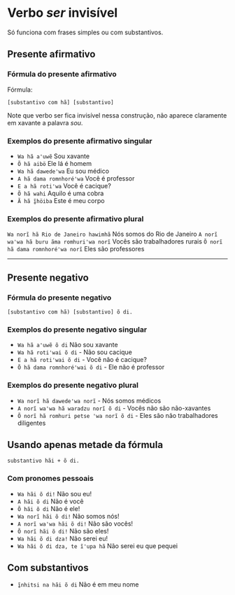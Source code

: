 # Verbo *ser* invisível

Só funciona com frases simples ou com substantivos.

## Presente afirmativo

### Fórmula do presente afirmativo

Fórmula:

```text
[substantivo com hã] [substantivo]
```

Note que verbo ser fica invisível nessa construção, não aparece claramente em xavante a palavra *sou*.

### Exemplos do presente afirmativo singular

- `Wa hã aꞌuwẽ` Sou xavante
- `Õ hã aibö` Ele lá é homem
- `Wa hã dawedeꞌwa` Eu sou médico
- `A hã dama romnhoréꞌwa` Você é professor
- `E a hã rotiꞌwa` Você é cacique?
- `Õ hã wahi` Aquilo é uma cobra
- `Ã hã ĩ̱höiba` Este é meu corpo

### Exemplos do presente afirmativo plural

`Wa norĩ hã Rio de Janeiro hawimhã` Nós somos do Rio de Janeiro
`A norĩ waꞌwa hã buru ãma romhuriꞌwa norĩ` Vocês são trabalhadores rurais
`Õ norĩ hã dama romnhoréꞌwa norĩ` Eles são professores

---

## Presente negativo

### Fórmula do presente negativo

```text
[substantivo com hã) [substantivo] õ di.
```

### Exemplos do presente negativo singular

- `Wa hã aꞌuwẽ õ di` Não sou xavante
- `Wa hã rotiꞌwai õ di` - Não sou cacique
- `E a hã rotiꞌwai õ di` - Você não é cacique?
- `Õ hã dama romnhoréꞌwai õ di` - Ele não é professor

### Exemplos do presente negativo plural

- `Wa norĩ hã dawedeꞌwa norĩ` - Nós somos médicos
- `A norĩ waꞌwa hã waradzu norĩ õ di` - Vocês não são não-xavantes
- `Õ norĩ hã romhuri petse ꞌwa norĩ õ di` - Eles são não trabalhadores diligentes

## Usando apenas metade da fórmula

```text
substantivo hãi + õ di.
```

### Com pronomes pessoais

- `Wa hãi õ di!` Não sou eu!
- `A hãi õ di` Não é você
- `Õ hãi õ di` Não é ele!
- `Wa norĩ hãi õ di!` Não somos nós!
- `A norĩ waꞌwa hãi õ di!` Não são vocês!
- `Õ norĩ hãi õ di!` Não são eles!
- `Wa hãi õ di dza!` Não serei eu!
- `Wa hãi õ di dza, te ĩꞌupa hã` Não serei eu que pequei 

## Com substantivos

- `ĩ̱nhitsi na hãi õ di` Não é em meu nome
